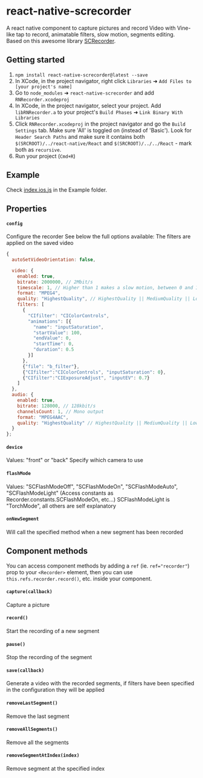 # react-native-screcorder

A react native component to capture pictures and record Video with Vine-like tap to record, animatable filters, slow motion, segments editing.  
Based on this awesome library [SCRecorder](https://github.com/rFlex/SCRecorder).

## Getting started

1. `npm install react-native-screcorder@latest --save`
2. In XCode, in the project navigator, right click `Libraries` ➜ `Add Files to [your project's name]`
3. Go to `node_modules` ➜ `react-native-screcorder` and add `RNRecorder.xcodeproj`
4. In XCode, in the project navigator, select your project. Add `libRNRecorder.a` to your project's `Build Phases` ➜ `Link Binary With Libraries`
5. Click `RNRecorder.xcodeproj` in the project navigator and go the `Build Settings` tab. Make sure 'All' is toggled on (instead of 'Basic'). Look for `Header Search Paths` and make sure it contains both `$(SRCROOT)/../react-native/React` and `$(SRCROOT)/../../React` - mark both as `recursive`.
5. Run your project (`Cmd+R`)

## Example
Check [index.ios.js](https://github.com/maxs15/react-native-screcorder/blob/master/Example/index.ios.js) in the Example folder.

## Properties

#### `config`

Configure the recorder
See below the full options available:
The filters are applied on the saved video

```javascript
{
  autoSetVideoOrientation: false,

  video: {
    enabled: true,
    bitrate: 2000000, // 2Mbit/s
    timescale: 1, // Higher than 1 makes a slow motion, between 0 and 1 makes a timelapse effect
    format: "MPEG4",
    quality: "HighestQuality", // HighestQuality || MediumQuality || LowQuality
    filters: [
      {
        "CIfilter": "CIColorControls",
        "animations": [{
          "name": "inputSaturation",
          "startValue": 100,
          "endValue": 0,
          "startTime": 0,
          "duration": 0.5
        }]
      },
      {"file": "b_filter"},
      {"CIfilter":"CIColorControls", "inputSaturation": 0},
      {"CIfilter":"CIExposureAdjust", "inputEV": 0.7}
    ]
  },
  audio: {
    enabled: true,
    bitrate: 128000, // 128kbit/s
    channelsCount: 1, // Mono output
    format: "MPEG4AAC",
    quality: "HighestQuality" // HighestQuality || MediumQuality || LowQuality
  }
};
```

#### `device`

Values: "front" or "back"
Specify wihich camera to use

#### `flashMode`
Values: "SCFlashModeOff", "SCFlashModeOn", "SCFlashModeAuto", "SCFlashModeLight"
(Access constants as Recorder.constants.SCFlashModeOn, etc...)
SCFlashModeLight is "TorchMode", all others are self explanatory

#### `onNewSegment`

Will call the specified method when a new segment has been recorded


## Component methods

You can access component methods by adding a `ref` (ie. `ref="recorder"`) prop to your `<Recorder>` element, then you can use `this.refs.recorder.record()`, etc. inside your component.

#### `capture(callback)`
Capture a picture

#### `record()`
Start the recording of a new segment

#### `pause()`
Stop the recording of the segment

#### `save(callback)`
Generate a video with the recorded segments, if filters have been specified in the configuration they will be applied

#### `removeLastSegment()`
Remove the last segment

#### `removeAllSegments()`
Remove all the segments

#### `removeSegmentAtIndex(index)`
Remove segment at the specified index
